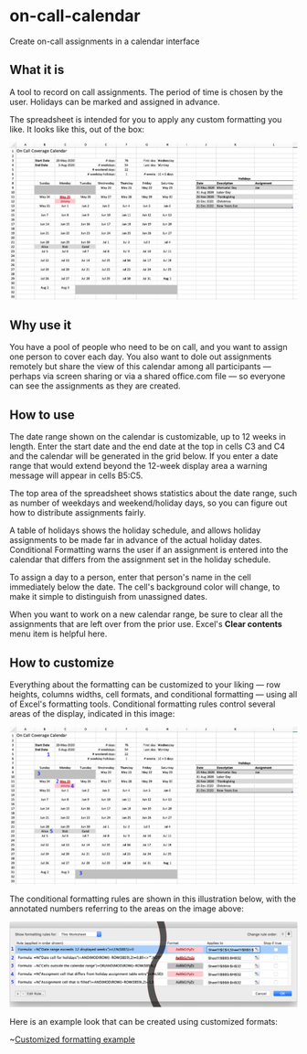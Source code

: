 # on-call-calendar
Create on-call assignments in a calendar interface

## What it is

A tool to record on call assignments. The period of time is chosen by the user. Holidays can be marked and assigned in advance.

The spreadsheet is intended for you to apply any custom formatting you like. It looks like this, out of the box:

![Screenshot of the spreadsheet](raw-screenshot.png)

## Why use it

You have a pool of people who need to be on call, and you want to assign one person to cover each day. You also want to dole out assignments remotely but share the view of this calendar among all participants — perhaps via screen sharing or via a shared office.com file — so everyone can see the assignments as they are created.

## How to use

The date range shown on the calendar is customizable, up to 12 weeks in length. Enter the start date and the end date at the top in cells C3 and C4 and the calendar will be generated in the grid below. If you enter a date range that would extend beyond the 12-week display area a warning message will appear in cells B5:C5.

The top area of the spreadsheet shows statistics about the date range, such as number of weekdays and weekend/holiday days, so you can figure out how to distribute assignments fairly.

A table of holidays shows the holiday schedule, and allows holiday assignments to be made far in advance of the actual holiday dates. Conditional Formatting warns the user if an assignment is entered into the calendar that differs from the assignment set in the holiday schedule.

To assign a day to a person, enter that person's name in the cell immediately below the date. The cell's background color will change, to make it simple to distinguish from unassigned dates.

When you want to work on a new calendar range, be sure to clear all the assignments that are left over from the prior use. Excel's **Clear contents** menu item is helpful here.

## How to customize

Everything about the formatting can be customized to your liking — row heights, columns widths, cell formats, and conditional formatting — using all of Excel's formatting tools. Conditional formatting rules control several areas of the display, indicated in this image:

![Annotated spreadsheet conditionally formatted areas](annotated-screenshot.png)

The conditional formatting rules are shown in this illustration below, with the annotated numbers referring to the areas on the image above:

![Annotated Conditional Formatting rules](cf-rules.png)

Here is an example look that can be created using customized formats:

~[Customized formatting example](example-customization.png)